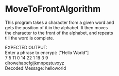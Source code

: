# MoveToFrontAlgorithm

This program takes a character from a given word and </br>
gets the position of it in the alphabet. It then moves  </br>
the character to the front of the alphabet, and repeats </br>
till the word is complete. </br>

EXPECTED OUTPUT:</br>
Enter a phrase to encrypt: ["Hello World"]</br>
7 5 11 0 14 22 1 18 3 9 </br>
dlrowehabcfgijkmnpqstuvxyz</br>
Decoded Message: helloworld</br>
